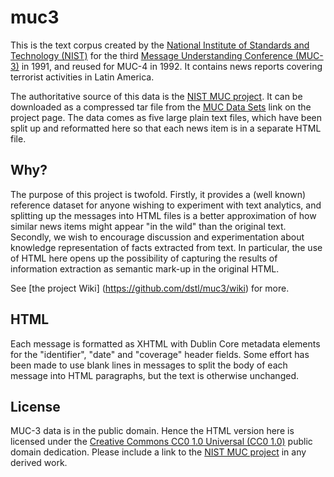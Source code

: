 # muc3
This is the text corpus created by the [National Institute of Standards and Technology (NIST)](http://www.nist.gov/) for the third [Message Understanding Conference (MUC-3)](https://en.wikipedia.org/wiki/Message_Understanding_Conference) in 1991, and reused for MUC-4 in 1992. It contains news reports covering terrorist activities in Latin America.

The authoritative source of this data is the [NIST MUC project](http://www-nlpir.nist.gov/related_projects/muc/). It can be downloaded as a compressed tar file from the [MUC Data Sets](http://www-nlpir.nist.gov/related_projects/muc/muc_data/muc_data_index.html) link on the project page. The data comes as five large plain text files, which have been split up and reformatted here so that each news item is in a separate HTML file.

## Why?
The purpose of this project is twofold. Firstly, it provides a (well known) reference dataset for anyone wishing to experiment with text analytics, and splitting up the messages into HTML files is a better approximation of how similar news items might appear "in the wild" than the original text. Secondly, we wish to encourage discussion and experimentation about knowledge representation of facts extracted from text. In particular, the use of HTML here opens up the possibility of capturing the results of information extraction as semantic mark-up in the original HTML.

See [the project Wiki] (https://github.com/dstl/muc3/wiki) for more.

## HTML
Each message is formatted as XHTML with Dublin Core metadata elements for the "identifier", "date" and "coverage" header fields. Some effort has been made to use blank lines in messages to split the body of each message into HTML paragraphs, but the text is otherwise unchanged.

## License
MUC-3 data is in the public domain. Hence the HTML version here is licensed under the [Creative Commons CC0 1.0 Universal (CC0 1.0)](https://creativecommons.org/publicdomain/zero/1.0/) public domain dedication. Please include a link to the [NIST MUC project](http://www-nlpir.nist.gov/related_projects/muc/) in any derived work.
